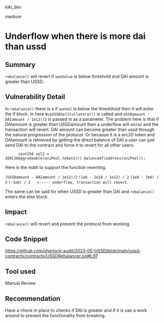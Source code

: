 kiki_dev

medium

# Underflow when there is more dai than ussd

## Summary
`rebalance()` will revert if `ownValue` is below threshold and DAI amount is greater than USSD.

## Vulnerability Detail

In `rebalance()` there is a if `ownVal` is below the threshhold then it will enter the if block. In here `BuyUSSDSellCollateral()` is called and `USSDamount - DAIamount / 1e12)/2` is passed in as a parameter. The problem here is that if DAIamount is greater than USSDamount then a underflow will occur and the transaction will revert.  DAI amount can become greater than ussd through the natural progression of the protocol. Or becasue it is a erc20 token and DAIamount is retrieved by getting the direct balance of DAI a user can just send DAI to the contract and force it to revert for all other users. 

`      uint256 vol2 = IERC20Upgradeable(uniPool.token1()).balanceOf(address(uniPool));`

Here is the math to support the function reverting. 

`(USSDamount - DAIamount / 1e12)/2`
`(1e6 - 2e18 / 1e12) / 2`
`(1e6 - 2e6) / 2`
`(-1e6) / 2   <----- underflow, transaction will revert.`

The same can be said for when USSD is greater than DAI and `rebalance()` enters the else block. 
## Impact
`rebalance()` will revert and prevent the protocol from working. 
## Code Snippet
https://github.com/sherlock-audit/2023-05-USSD/blob/main/ussd-contracts/contracts/USSDRebalancer.sol#L97
## Tool used

Manual Review

## Recommendation
Have a check in place to checks if DAI is greater and if it is use a work around to prevent the functionality from breaking. 